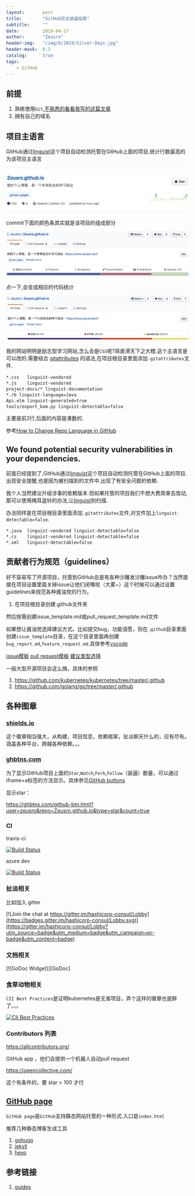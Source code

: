 ```yaml
---
layout:       post
title:        "GitHub完全装逼指南"
subtitle:     ""
date:         2019-04-17
author:       "Zeusro"
header-img:   "/img/b/2019/Silver-Days.jpg"
header-mask:  0.3
catalog:      true
tags:
    - GitHub
---
```




## 前提

1. 熟练使用`Git`,[不熟悉的看看我写的这篇文章](https://www.zeusro.com/2016/02/21/git/)
2. 拥有自己的域名

## 项目主语言

GitHub通过[linguist](https://github.com/github/linguist)这个项目自动检测托管在GitHub上面的项目,统计行数最高的为该项目主语言

![image](/img/in-post/github/zeusro.png)

commit下面的颜色条其实就是该项目的组成部分

![image](/img/in-post/github/commit.png)

点一下,会变成相应的代码统计

![image](/img/in-post/github/lang.png)

我的网站明明是励志型学习网站,怎么会是`CSS`呢?简直滑天下之大稽.这个主语言是可以改的.需要结合 [gitattributes](https://github.com/github/linguist#using-gitattributes) 的语法,在项目根目录里面添加`.gitattributes`文件.

```
*.css   linguist-vendored
*.js    linguist-vendored
project-docs/* linguist-documentation
*.rb linguist-language=Java
Api.elm linguist-generated=true
tools/export_bom.py linguist-detectable=false
```

主要是前2行,后面的内容是凑数的.

参考[How to Change Repo Language in GitHub](https://hackernoon.com/how-to-change-repo-language-in-github-c3e07819c5bb)

## We found potential security vulnerabilities in your dependencies.

前面已经提到了,GitHub通过[linguist](https://github.com/github/linguist)这个项目自动检测托管在GitHub上面的项目.出现安全提醒,也是因为被扫描到的文件中,出现了有安全问题的依赖.

我个人当然建议升级涉事的依赖版本.但如果托管的项目我们不想大费周章去改动,那可以使用掩耳盗铃的办法,让[linguist](https://github.com/github/linguist)别扫描.

办法同样是在项目根目录里面添加`.gitattributes`文件,对文件加上`linguist-detectable=false`.

```
*.java  linguist-vendored linguist-detectable=false
*.cs    linguist-vendored linguist-detectable=false
*.xml   linguist-detectable=false
```

## 贡献者行为规范（guidelines）

好不容易写了开源项目，托管到GitHub总是有各种沙雕发沙雕issue咋办？当然直接在项目设置里面关掉issue让他们闭嘴啦（大雾~）这个时候可以通过设置guidelines来规范各种酱油党的行为。

1. 在项目根目录创建.github文件夹

然后按需创建issue_template.md或pull_request_template.md文件

如果想让酱油党选择建议方式。比如提交bug，功能请愿，则在`.github`目录里面创建`issue_template`目录，在这个目录里面再创建`bug_report.md`,`feature_request.md`.具体参考[vscode](https://github.com/Microsoft/vscode/tree/master/.github)

[issue模板](https://help.github.com/en/articles/manually-creating-a-single-issue-template-for-your-repository)
[pull request模板](https://help.github.com/en/articles/creating-a-pull-request-template-for-your-repository)
[建议类型选择](https://help.github.com/en/articles/about-issue-and-pull-request-templates)

一般大型开源项目会这么搞，具体的参照

1. https://github.com/kubernetes/kubernetes/tree/master/.github
1. https://github.com/golang/go/tree/master/.github

## 各种图章


### [shields.io](https://shields.io/)

这个徽章相当强大，从构建，项目信息，依赖框架，扯淡聊天什么的，应有尽有。涵盖各种平台，跨越各种依赖。。。


### [ghbtns.com](https://ghbtns.com/)

为了显示GitHub项目上面的`Star`,`Watch`,`Fork`,`Follow`（装逼）数量，可以通过iframe+a标签的方法显示。具体参见[GitHub buttons](https://ghbtns.com/)

显示star：

https://ghbtns.com/github-btn.html?user=zeusro&repo=Zeusro.github.io&type=star&count=true

### CI

 travis-ci

[![Build Status](https://travis-ci.org/hashicorp/consul.svg?branch=master)](https://travis-ci.org/hashicorp/consul) 

azure dev

[![Build Status](https://dev.azure.com/vscode/VSCode/_apis/build/status/VS%20Code?branchName=master)](https://dev.azure.com/vscode/VSCode/_build/latest?definitionId=12)

### 扯淡相关

比如加入 gitter

[![Join the chat at https://gitter.im/hashicorp-consul/Lobby](https://badges.gitter.im/hashicorp-consul/Lobby.svg)](https://gitter.im/hashicorp-consul/Lobby?utm_source=badge&utm_medium=badge&utm_campaign=pr-badge&utm_content=badge)

### 文档相关

[![GoDoc Widget]][GoDoc]

### 食草动物相关

`CII Best Practices`是证明kubernetes是无害项目，弄个这样的徽章也是醉了。。。

 [![CII Best Practices](https://bestpractices.coreinfrastructure.org/projects/569/badge)](https://bestpractices.coreinfrastructure.org/projects/569)

### Contributors 列表

https://allcontributors.org/

GitHub app ，他们会提供一个机器人自动pull request

https://opencollective.com/

这个有条件的，要 star > 100 才行

## [GitHub page](https://help.github.com/en/categories/github-pages-basics)

`GitHub page`是`GitHub`支持静态网站托管的一种形式.入口是`index.html`

推荐几种静态博客生成工具

1. [gohugo](https://gohugo.io/)
1. [jekyll](https://jekyllrb.com/)
1. [hexo](https://hexo.io/zh-cn/docs/index.html)


## 参考链接
1. [guides](https://guides.github.com/)